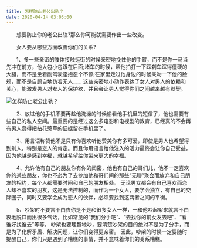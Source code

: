```yaml
---
title: 怎样防止老公出轨？
date: 2020-04-14 03:03:00
---
```




　　想要防止你的老公出轨?那么你可能就需要作出一些改变。

　　女人要从哪些方面改善你们的关系?

　　1、多一些亲密的肢体接触逛街的时候亲密地挽住他的手臂，而不是你一马当先冲在前方，他大包小包跟在后面;堵车的时候，帮他拍打一下踩刹车踩得僵硬的大腿，而不是坐着副驾驶座抱怨个不停;在家里走过他身边的时候亲吻一下他的脸颊，而不是自顾自地仿若无人…… 这些亲密地小动作表达了女人对男人的依赖和关心，能激发男人对女人的保护欲，并且会让男人觉得你们之间越来越有默契。

![怎样防止老公出轨？](/img/87cc1ad561f8cfd5f1d152e4b683867c.jpg)

　　2、放过他的手机不要再趁他洗澡的时候偷看他手机里的短信了，他也需要有些自己的私人空间。最重要的是经过这么多电影和电视剧的教育，已经真的不会再有男人蠢得把拈花惹草的证据留在手机里了。

　　3、用言语称赞他不是只有你喜欢听他赞美你有多可爱，即使是男人也希望得到别人，特别是恋人的肯定。而且你用语言给他注入的活力最终会让你自己受益，因为他越是感到幸福，就越希望给你带来更大的幸福。

　　4、允许他有自己的朋友你有你的闺密，他也有自己的哥们儿，他不一定喜欢你的某些朋友，你也不必为了去参加他和哥们间的那些“无聊”聚会而放弃和自己朋友的相约，每个人都需要时间和自己的朋友相处。 无论男女都会有自己喜欢而恋人却不喜欢的朋友，这是无法控制的，而作为一个女人，要学会独立，有自己的交际圈子，同时又要学会成为恋人的伙伴，必须要找到这两者之间的平衡。

　　5、吵架时不要言不由衷你是不是和很多女人一样，一和他吵起架来就言不由衷地脱口而出很多气话，比如常见的“我们分手吧”、“去找你的前女友去吧”、“看谁好找谁去”等等。 吵架也要理智地吵，要清楚吵架的目的绝对不是为了分手，而是为了化解矛盾、解决问题，让你们变得更亲密。 因此，吵架的时候一定要随时提醒自己，你们只是遇到了糟糕的事情，并不意味着你们的关系糟糕。